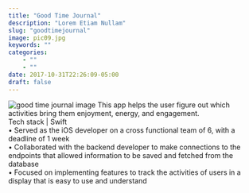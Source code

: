 ```yaml
---
title: "Good Time Journal"
description: "Lorem Etiam Nullam"
slug: "goodtimejournal"
image: pic09.jpg
keywords: ""
categories: 
    - ""
    - ""
date: 2017-10-31T22:26:09-05:00
draft: false
---
```

![good time journal image](/img/GoodTimeJournal4.png)
This app helps the user figure out which activities bring them enjoyment, energy, and engagement.  <br />
Tech stack | Swift  <br />
• Served as the iOS developer on a cross functional team of 6, with a deadline of 1 week  <br />
• Collaborated with the backend developer to make connections to the endpoints that allowed
information to be saved and fetched from the database  <br />
• Focused on implementing features to track the activities of users in a display that is easy to use
and understand  <br />